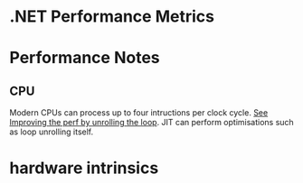 # .NET Performance Metrics




# Performance Notes

## CPU
Modern CPUs can process up to four intructions per clock cycle. [See Improving the perf by unrolling the loop][1].
JIT can perform optimisations such as loop unrolling itself.


# hardware intrinsics



[1]: https://devblogs.microsoft.com/dotnet/hardware-intrinsics-in-net-core/
